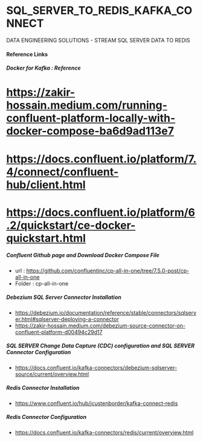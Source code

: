 # SQL_SERVER_TO_REDIS_KAFKA_CONNECT
DATA ENGINEERING SOLUTIONS - STREAM SQL SERVER DATA TO REDIS



#### Reference Links

##### Docker for Kafka : Reference
# https://zakir-hossain.medium.com/running-confluent-platform-locally-with-docker-compose-ba6d9ad113e7
# https://docs.confluent.io/platform/7.4/connect/confluent-hub/client.html
# https://docs.confluent.io/platform/6.2/quickstart/ce-docker-quickstart.html

##### Confluent Github page and Download Docker Compose File 
- url : https://github.com/confluentinc/cp-all-in-one/tree/7.5.0-post/cp-all-in-one
- Folder : cp-all-in-one

#####  Debezium SQL Server Connector Installation
- https://debezium.io/documentation/reference/stable/connectors/sqlserver.html#sqlserver-deploying-a-connector
- https://zakir-hossain.medium.com/debezium-source-connector-on-confluent-platform-d00494c29d17

##### SQL SERVER Change Data Capture (CDC) configuration and SQL SERVER Connector Configuration
- https://docs.confluent.io/kafka-connectors/debezium-sqlserver-source/current/overview.html

#####  Redis Connector Installation
- https://www.confluent.io/hub/jcustenborder/kafka-connect-redis

##### Redis Connector Configuration
- https://docs.confluent.io/kafka-connectors/redis/current/overview.html